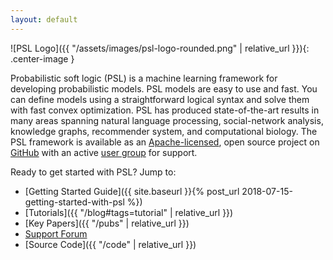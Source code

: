 ```yaml
---
layout: default
---
```


![PSL Logo]({{ "/assets/images/psl-logo-rounded.png" | relative_url }}){: .center-image }

Probabilistic soft logic (PSL) is a machine learning framework for developing probabilistic models.
PSL models are easy to use and fast.
You can define models using a straightforward logical syntax and solve them with fast convex optimization.
PSL has produced state-of-the-art results in many areas spanning natural language processing, social-network analysis, knowledge graphs, recommender system, and computational biology.
The PSL framework is available as an [Apache-licensed](http://www.apache.org/licenses/LICENSE-2.0), open source project on [GitHub](https://github.com/linqs/psl) with an active [user group](https://groups.google.com/forum/#!forum/psl-users) for support.

Ready to get started with PSL?
Jump to:
   - [Getting Started Guide]({{ site.baseurl }}{% post_url 2018-07-15-getting-started-with-psl %})
   - [Tutorials]({{ "/blog#tags=tutorial" | relative_url }})
   - [Key Papers]({{ "/pubs" | relative_url }})
   - [Support Forum](https://groups.google.com/forum/#!forum/psl-users)
   - [Source Code]({{ "/code" | relative_url }})

